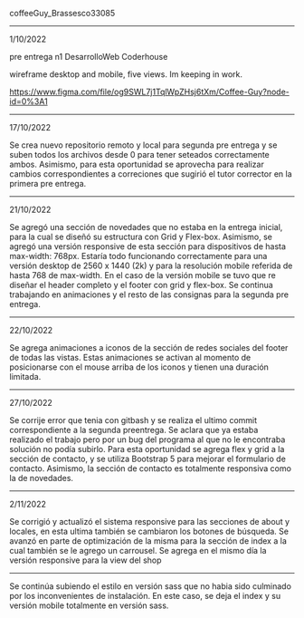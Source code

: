 coffeeGuy_Brassesco33085

----------------------------------------------------------------------------

1/10/2022

pre entrega n1 DesarrolloWeb Coderhouse

wireframe desktop and mobile, five views. Im keeping in work.

https://www.figma.com/file/og9SWL7j1TqlWpZHsj6tXm/Coffee-Guy?node-id=0%3A1

---------------------------------------------------------------------------

17/10/2022

Se crea nuevo repositorio remoto y local para segunda pre entrega y se suben todos los archivos desde 0 para tener seteados correctamente ambos.
Asimismo, para esta oportunidad se aprovecha para realizar cambios correspondientes a correciones que sugirió el tutor corrector en la primera pre entrega.

----------------------------------------------------------------------------------------------------------

21/10/2022

Se agregó una sección de novedades que no estaba en la entrega inicial, para la cual se diseñó su estructura con Grid y Flex-box. Asimismo, se agregó una versión responsive de esta sección para dispositivos de hasta max-width: 768px. Estaría todo funcionando correctamente para una versión desktop de 2560 x 1440 (2k) y para la resolución mobile referida de hasta 768 de max-width. En el caso de la versión mobile se tuvo que re diseñar el header completo y el footer con grid y flex-box. Se continua trabajando en animaciones y el resto de las consignas para la segunda pre entrega. 

----------------------------------------------------------------------------------------------------------

22/10/2022

Se agrega animaciones a iconos de la sección de redes sociales del footer de todas las vistas. Estas animaciones se activan al momento de posicionarse con el mouse arriba de los iconos y tienen una duración limitada.

--------------------------------------------------------------------------------------------------------------

27/10/2022

Se corrije error que tenia con gitbash y se realiza el ultimo commit correspondiente a la segunda preentrega. Se aclara que ya estaba realizado el trabajo pero por un bug del programa al que no le encontraba solución no podía subirlo. Para esta oportunidad se agrega flex y grid a la sección de contacto, y se utiliza Bootstrap 5 para mejorar el formulario de contacto. Asimismo, la sección de contacto es totalmente responsiva como la de novedades.

-----------------------------------------------------------------------------------------------------------------

2/11/2022

Se corrigió  y actualizó el sistema responsive para las secciones de about y locales, en esta ultima también se cambiaron los botones de búsqueda. Se avanzó en parte de optimización de la misma para la sección de index a la cual también se le agrego un carrousel. Se agrega en el mismo día la versión responsive para la view del shop

--------------------------------------------------------------------------------------------------------------------

Se continúa subiendo el estilo en versión sass que no habia sido culminado por los inconvenientes de instalación. En este caso, se deja el index y su versión mobile totalmente en versión sass.

